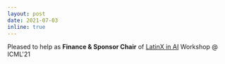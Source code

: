 ```yaml
---
layout: post
date: 2021-07-03
inline: true
---
```

Pleased to help as **Finance & Sponsor Chair** of [LatinX in AI](https://www.latinxinai.org/) Workshop @ ICML'21